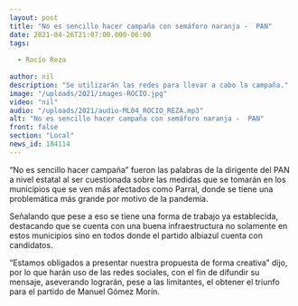 ```yaml
---
layout: post
title: "No es sencillo hacer campaña con semáforo naranja -  PAN"
date: 2021-04-26T21:07:00.000-06:00
tags:
  
  - Rocío Reza
  
author: nil
description: "Se utilizarán las redes para llevar a cabo la campaña."
image: "/uploads/2021/images-ROCIO.jpg"
video: "nil"
audio: "/uploads/2021/audio-ML04_ROCIO_REZA.mp3"
alt: "No es sencillo hacer campaña con semáforo naranja -  PAN"
front: false
section: "Local"
news_id: 184114
---
```


“No es sencillo hacer campaña” fueron las palabras de la dirigente del PAN a nivel estatal al ser cuestionada sobre las medidas que se tomarán en los municipios que se ven más afectados como Parral, donde se tiene una problemática más grande por motivo de la pandemia.

Señalando que pese a eso se tiene una forma de trabajo ya establecida, destacando que se cuenta con una buena infraestructura no solamente en estos municipios sino en todos donde el partido albiazul cuenta con candidatos.

“Estamos obligados a presentar nuestra propuesta de forma creativa” dijo, por lo que harán uso de las redes sociales, con el fin de difundir su mensaje, aseverando lograrán, pese a las limitantes, el obtener el triunfo para el partido de Manuel Gómez Morín.
